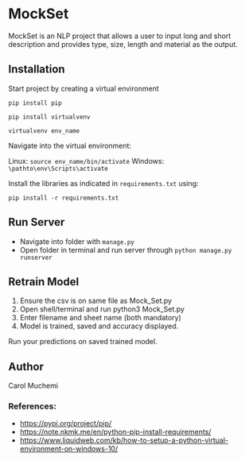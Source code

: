 MockSet
=======

MockSet is an NLP project that allows a user to input long and short description and provides type, size, length and material as the output.

Installation
------------
Start project by creating a virtual environment

`pip install pip`

`pip install virtualvenv`

`virtualvenv env_name`

Navigate into the virtual environment:

Linux: `source env_name/bin/activate`
Windows: `\pathto\env\Scripts\activate`

Install the libraries as indicated in `requirements.txt` using:

`pip install -r requirements.txt`

Run Server
-----------
* Navigate into folder with `manage.py`
* Open folder in terminal and run server through `python manage.py runserver`

Retrain Model
-------------
1. Ensure the csv is on same file as Mock_Set.py
2. Open shell/terminal and run python3 Mock_Set.py
3. Enter filename and sheet name (both mandatory)
4. Model is trained, saved and accuracy displayed.

Run your predictions on saved trained model.

## Author
Carol Muchemi

### References:
- https://pypi.org/project/pip/
- https://note.nkmk.me/en/python-pip-install-requirements/
- https://www.liquidweb.com/kb/how-to-setup-a-python-virtual-environment-on-windows-10/

